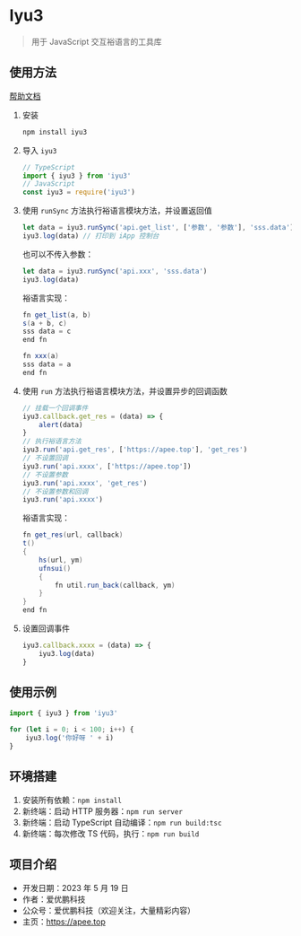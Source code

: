 # Iyu3

> 用于 JavaScript 交互裕语言的工具库

## 使用方法

[帮助文档](/help.md)

1. 安装

    ```bash
    npm install iyu3
    ```
2. 导入 `iyu3`

    ```ts
    // TypeScript
    import { iyu3 } from 'iyu3'
    // JavaScript
    const iyu3 = require('iyu3')
    ````
3. 使用 `runSync` 方法执行裕语言模块方法，并设置返回值

    ```ts
    let data = iyu3.runSync('api.get_list', ['参数', '参数'], 'sss.data')
    iyu3.log(data) // 打印到 iApp 控制台
    ```

    也可以不传入参数：

    ```ts
    let data = iyu3.runSync('api.xxx', 'sss.data')
    iyu3.log(data)
    ```

    裕语言实现：

    ```java
    fn get_list(a, b)
    s(a + b, c)
    sss data = c
    end fn
    ```

    ```java
    fn xxx(a)
    sss data = a
    end fn
    ```
4. 使用 `run`  方法执行裕语言模块方法，并设置异步的回调函数

    ```ts
    // 挂载一个回调事件
    iyu3.callback.get_res = (data) => {
        alert(data)
    }
    // 执行裕语言方法
    iyu3.run('api.get_res', ['https://apee.top'], 'get_res')
    // 不设置回调
    iyu3.run('api.xxxx', ['https://apee.top'])
    // 不设置参数
    iyu3.run('api.xxxx', 'get_res')
    // 不设置参数和回调
    iyu3.run('api.xxxx')
    ```

    裕语言实现：

    ```java
    fn get_res(url, callback)
    t()
    {
        hs(url, ym)
        ufnsui()
        {
            fn util.run_back(callback, ym)
        }
    }
    end fn
    ```
5. 设置回调事件

    ```ts
    iyu3.callback.xxxx = (data) => {
        iyu3.log(data)
    }
    ```

## 使用示例

```ts
import { iyu3 } from 'iyu3'

for (let i = 0; i < 100; i++) {
    iyu3.log('你好呀 ' + i)
}
```

## 环境搭建

1. 安装所有依赖：`npm install`
1. 新终端：启动 HTTP 服务器：`npm run server`
2. 新终端：启动 TypeScript 自动编译：`npm run build:tsc`
3. 新终端：每次修改 TS 代码，执行：`npm run build`

## 项目介绍

- 开发日期：2023 年 5 月 19 日
- 作者：爱优鹏科技
- 公众号：爱优鹏科技（欢迎关注，大量精彩内容）
- 主页：https://apee.top
